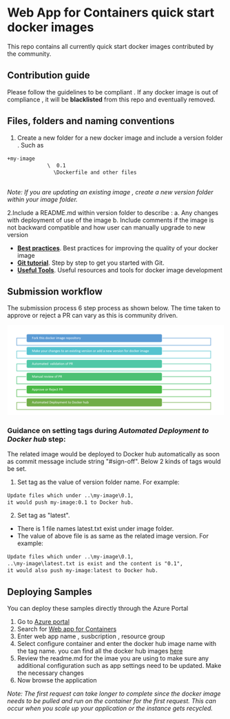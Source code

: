 # Web App for Containers quick start docker images

This repo contains all currently quick start docker images contributed by the community.	

## Contribution guide

Please follow the guidelines to be compliant . If any docker image is out of compliance , it will be **blacklisted** from this repo and eventually removed. 

## Files, folders and naming conventions
1. Create a new folder for a new docker image and include a version folder . Such as 
```
+my-image
	         \  0.1 
		       \Dockerfile and other files 
		
```
 
 *Note:  If you are updating an existing image  , create a new version folder within your image folder.*
  
2.Include a README.md within version folder to describe :
		a. Any changes with deployment of use of the image 
		b. Include comments if the image is not backward compatible and how user can manually upgrade to new version 


+ [**Best practices**](/contribution-guide/best-practices.md). Best practices for improving the quality of your docker image
+ [**Git tutorial**](/contribution-guide/git-tutorial.md). Step by step to get you started with Git.
+ [**Useful Tools**](/contribution-guide/useful-tools.md). Useful resources and tools for docker image development

## Submission workflow 
The submission process 6 step process as shown below. The time taken to approve or reject a PR can vary as this is community driven. 

![Submission workflow for docker images](images/submission-flow.PNG?raw=true)

### Guidance on setting tags during *Automated Deployment to Docker hub* step:

The related image would be deployed to Docker hub automatically as soon as commit message include string "#sign-off". 
Below 2 kinds of tags would be set.
1. Set tag as the value of version folder name. For example:
```
Update files which under ..\my-image\0.1, 
it would push my-image:0.1 to Docker hub.
```
2. Set tag as "latest".
- There is 1 file names latest.txt exist under image folder.
- The value of above file is as same as the related image version.
For example: 
```
Update files which under ..\my-image\0.1, 
..\my-image\latest.txt is exist and the content is "0.1", 
it would also push my-image:latest to Docker hub.
```

## Deploying Samples
You can deploy these samples directly through the Azure Portal

1. Go to [Azure portal](https://portal.azure.com)
2. Search for [Web app for Containers](https://portal.azure.com#create/microsoft.appsvclinux)
3. Enter web app name , susbcription , resource group 
4. Select configure container and enter the docker hub image name with the tag name. you can find all the docker hub images [here](https://hub.docker.com/r/appsvcorg) 
5. Review the readme.md for the imae you are using to make sure any additional configuration such as app settings need to be updated. Make the necessary changes 
6. Now browse the application 

*Note: The first request can take longer to complete since the docker image needs to be pulled and run on the container for the first request. This can occur when you scale up your application or the instance gets recycled.*



